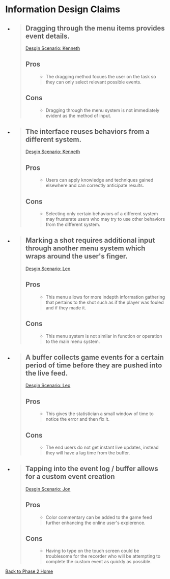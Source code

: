 <h1>Information Design Claims</h1>

<ul>
<li>
<blockquote><h2>Dragging through the menu items provides event details.</h2>
<a href='http://code.google.com/p/cs-3724-group1/wiki/Phase2InformationDesignScenarios'>Desgin Scenario: Kenneth</a>
<h2>Pros</h2>
<ul>
<blockquote><li>The dragging method focues the user on the task so they can only select relevant possible events.</li>
</blockquote></ul>
<h2>Cons</h2>
<ul>
<blockquote><li>Dragging through the menu system is not immediately evident as the method of input.</li>
</blockquote></ul>
</li></blockquote>

<li>
<blockquote><h2>The interface reuses behaviors from a different system.</h2>
<a href='http://code.google.com/p/cs-3724-group1/wiki/Phase2InformationDesignScenarios'>Desgin Scenario: Kenneth</a>
<h2>Pros</h2>
<ul>
<blockquote><li>Users can apply knowledge and techniques gained elsewhere and can correctly anticipate results.</li>
</blockquote></ul>
<h2>Cons</h2>
<ul>
<blockquote><li>Selecting only certain behaviors of a different system may frusterate users who may try to use other behaviors from the different system.</li>
</blockquote></ul>
</li></blockquote>

<li>
<blockquote><h2>Marking a shot requires additional input through another menu system which wraps around the user's finger.</h2>
<a href='http://code.google.com/p/cs-3724-group1/wiki/Phase2InformationDesignScenarios'>Desgin Scenario: Leo</a>
<h2>Pros</h2>
<ul>
<blockquote><li>This menu allows for more indepth information gathering that pertains to the shot such as if the player was fouled and if they made it.</li>
</blockquote></ul>
<h2>Cons</h2>
<ul>
<blockquote><li>This menu system is not similar in function or operation to the main menu system.</li>
</blockquote></ul>
</li></blockquote>

<li>
<blockquote><h2>A buffer collects game events for a certain period of time before they are pushed into the live feed.</h2>
<a href='http://code.google.com/p/cs-3724-group1/wiki/Phase2InformationDesignScenarios'>Desgin Scenario: Leo</a>
<h2>Pros</h2>
<ul>
<blockquote><li>This gives the statistician a small window of time to notice the error and then fix it.</li>
</blockquote></ul>
<h2>Cons</h2>
<ul>
<blockquote><li>The end users do not get instant live updates, instead they will have a lag time from the buffer.</li>
</blockquote></ul>
</li></blockquote>

<li>
<blockquote><h2>Tapping into the event log / buffer allows for a custom event creation</h2>
<a href='http://code.google.com/p/cs-3724-group1/wiki/Phase2InformationDesignScenarios'>Desgin Scenario: Jon</a>
<h2>Pros</h2>
<ul>
<blockquote><li>Color commentary can be added to the game feed further enhancing the online user's expierence.</li>
</blockquote></ul>
<h2>Cons</h2>
<ul>
<blockquote><li>Having to type on the touch screen could be troublesome for the recorder who will be attempting to complete the custom event as quickly as possible.</li>
</blockquote></ul>
</li></blockquote>

</ul>


<a href='http://code.google.com/p/cs-3724-group1/wiki/Phase2HomePage'>Back to Phase 2 Home</a>